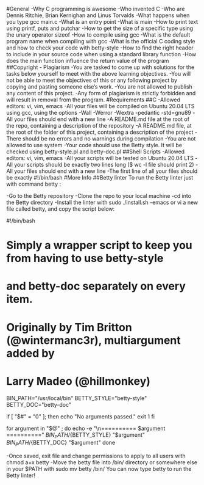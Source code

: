 #General
-Why C programming is awesome
-Who invented C
-Who are Dennis Ritchie, Brian Kernighan and Linus Torvalds
-What happens when you type gcc main.c
-What is an entry point
-What is main
-How to print text using printf, puts and putchar
-How to get the size of a specific type using the unary operator sizeof
-How to compile using gcc
-What is the default program name when compiling with gcc
-What is the official C coding style and how to check your code with betty-style
-How to find the right header to include in your source code when using a standard library function
-How does the main function influence the return value of the program
##Copyright - Plagiarism
-You are tasked to come up with solutions for the tasks below yourself to meet with the above learning objectives.
-You will not be able to meet the objectives of this or any following project by copying and pasting someone else’s work.
-You are not allowed to publish any content of this project.
-Any form of plagiarism is strictly forbidden and will result in removal from the program.
#Requirements
##C
-Allowed editors: vi, vim, emacs
-All your files will be compiled on Ubuntu 20.04 LTS using gcc, using the options -Wall -Werror -Wextra -pedantic -std=gnu89
-All your files should end with a new line
-A README.md file at the root of the repo, containing a description of the repository
-A README.md file, at the root of the folder of this project, containing a description of the project
-There should be no errors and no warnings during compilation
-You are not allowed to use system
-Your code should use the Betty style. It will be checked using betty-style.pl and betty-doc.pl
##Shell Scripts
-Allowed editors: vi, vim, emacs
-All your scripts will be tested on Ubuntu 20.04 LTS
-All your scripts should be exactly two lines long ($ wc -l file should print 2)
-All your files should end with a new line
-The first line of all your files should be exactly #!/bin/bash
#More Info
##Betty linter
To run the Betty linter just with command betty <filename>:

-Go to the Betty repository
-Clone the repo to your local machine
-cd into the Betty directory
-Install the linter with sudo ./install.sh
-emacs or vi a new file called betty, and copy the script below:

#!/bin/bash
# Simply a wrapper script to keep you from having to use betty-style
# and betty-doc separately on every item.
# Originally by Tim Britton (@wintermanc3r), multiargument added by
# Larry Madeo (@hillmonkey)

BIN_PATH="/usr/local/bin"
BETTY_STYLE="betty-style"
BETTY_DOC="betty-doc"

if [ "$#" = "0" ]; then
    echo "No arguments passed."
    exit 1
fi

for argument in "$@" ; do
    echo -e "\n========== $argument =========="
    ${BIN_PATH}/${BETTY_STYLE} "$argument"
    ${BIN_PATH}/${BETTY_DOC} "$argument"
done

-Once saved, exit file and change permissions to apply to all users with chmod a+x betty
-Move the betty file into /bin/ directory or somewhere else in your $PATH with sudo mv betty /bin/
You can now type betty <filename> to run the Betty linter!

